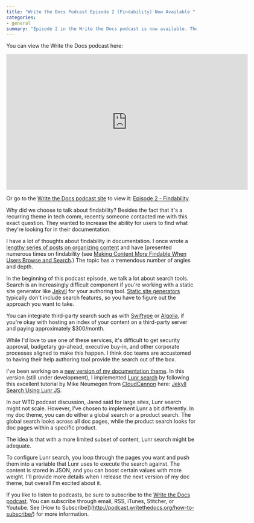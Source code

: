 ```yaml
---
title: "Write the Docs Podcast Episode 2 (Findability) Now Available "
categories:
- general
summary: "Episode 2 in the Write the Docs podcast is now available. The topic of episode 2 is findability: How do you allow your users to find what they're looking for in your documentation? We talk about various tools for findability: search, tags, faceted filters, sidebar navigation, inline links, related links, terms/glossaries, and breadcrumbs. In this post, I also share a few more details about Lunr search."
---
```


You can view the Write the Docs podcast here:

<iframe width="640" height="360" src="https://www.youtube.com/embed/Z8puPiBVa0w" frameborder="0" allowfullscreen></iframe>

Or go to the [Write the Docs podcast site](http://podcast.writethedocs.org) to view it: [Episode 2 - Findability](http://bit.ly/wtdpodcastepisode2).

Why did we choose to talk about findability? Besides the fact that it's a recurring theme in tech comm, recently someone contacted me with this exact question. They wanted to increase the ability for users to find what they're looking for in their documentation.

I have a lot of thoughts about findability in documentation. I once wrote a [lengthy series of posts on organizing content](http://idratherbewriting.com/2010/05/17/new-series-organizing-content-organizing-content-1/) and have [presented numerous times on findability (see [Making Content More Findable When Users Browse and Search](http://idratherbewriting.com/2013/06/24/recording-of-making-content-more-findable-when-users-browse-and-search-ua-europe-presentation/).) The topic has a tremendous number of angles and depth.

In the beginning of this podcast episode, we talk a lot about search tools. Search is an increasingly difficult component if you're working with a static site generator like [Jekyll](http://jekyllrb.com) for your authoring tool. [Static site generators](http://www.staticgen.com/) typically don't include search features, so you have to figure out the approach you want to take.

You can integrate third-party search such as with [Swiftype](https://swiftype.com/) or [Algolia](https://www.algolia.com/), if you're okay with hosting an index of your content on a third-party server and paying approximately $300/month.

While I'd love to use one of these services, it's difficult to get security approval, budgetary go-ahead, executive buy-in, and other corporate processes aligned to make this happen. I think doc teams are accustomed to having their help authoring tool provide the search out of the box.

I've been working on a [new version of my documentation theme](http://idratherbewriting.com/documentation-theme-jekyll-next-version/). In this version (still under development), I implemented [Lunr search](http://lunrjs.com/) by following this excellent tutorial by Mike Neumegen from [CloudCannon](http://cloudcannon.com/) here: [Jekyll Search Using Lunr JS](http://jekyll.tips/jekyll-casts/jekyll-search-using-lunr-js/).

In our WTD podcast discussion, Jared said for large sites, Lunr search might not scale. However, I've chosen to implement Lunr a bit differently. In my doc theme, you can do either a global search or a product search. The global search looks across all doc pages, while the product search looks for doc pages within a specific product.

The idea is that with a more limited subset of content, Lunr search might be adequate.

To configure Lunr search, you loop through the pages you want and push them into a variable that Lunr uses to execute the search against. The content is stored in JSON, and you can boost certain values with more weight. I'll provide more details when I release the next version of my doc theme, but overall I'm excited about it.

If you like to listen to podcasts, be sure to subscribe to the [Write the Docs podcast](http://podcast.writethedocs.org). You can subscribe through email, RSS, iTunes, Stitcher, or Youtube. See [How to Subscribe])(http://podcast.writethedocs.org/how-to-subscribe/) for more information.
